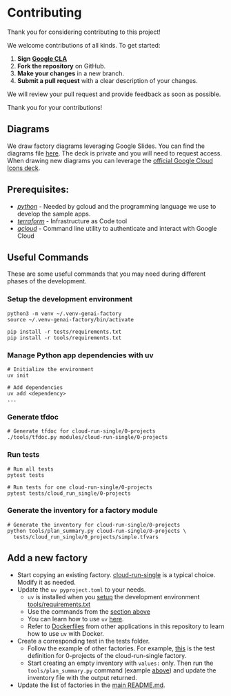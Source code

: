 # Contributing

Thank you for considering contributing to this project!

We welcome contributions of all kinds. To get started:

1. **Sign [Google CLA](https://cla.developers.google.com/about/google-individual)**
2. **Fork the repository** on GitHub.
3. **Make your changes** in a new branch.
4. **Submit a pull request** with a clear description of your changes.

We will review your pull request and provide feedback as soon as possible.

Thank you for your contributions!

## Diagrams

We draw factory diagrams leveraging Google Slides.
You can find the diagrams file [here](https://docs.google.com/presentation/d/1I7-OQ60DD__MtfdUtw_bPkiRADN7NEmVKCl1OxfzTNA). The deck is private and you will need to request access.
When drawing new diagrams you can leverage the [official Google Cloud Icons deck](https://docs.google.com/presentation/d/1fD1AwQo4E9Un6012zyPEb7NvUAGlzF6L-vo5DbUe4NQ).

## Prerequisites:

- *[python](https://www.python.org/downloads/)* - Needed by gcloud and the programming language we use to develop the sample apps.
- *[terraform](https://developer.hashicorp.com/terraform/install)* - Infrastructure as Code tool
- *[gcloud](https://cloud.google.com/sdk/docs/install)* - Command line utility to authenticate and interact with Google Cloud

## Useful Commands

These are some useful commands that you may need during different phases of the development.

### Setup the development environment

```shell
python3 -m venv ~/.venv-genai-factory
source ~/.venv-genai-factory/bin/activate

pip install -r tests/requirements.txt
pip install -r tools/requirements.txt
```

### Manage Python app dependencies with uv

```shell
# Initialize the environment
uv init

# Add dependencies
uv add <dependency>
...
```

### Generate tfdoc

```shell
# Generate tfdoc for cloud-run-single/0-projects
./tools/tfdoc.py modules/cloud-run-single/0-projects
```

### Run tests

```shell
# Run all tests
pytest tests

# Run tests for one cloud-run-single/0-projects
pytest tests/cloud_run_single/0-projects
```

### Generate the inventory for a factory module

```shell
# Generate the inventory for cloud-run-single/0-projects
python tools/plan_summary.py cloud-run-single/0-projects \
  tests/cloud_run_single/0_projects/simple.tfvars
```

## Add a new factory

- Start copying an existing factory. [cloud-run-single](cloud-run-single/README.md) is a typical choice. Modify it as needed.
- Update the `uv pyproject.toml` to your needs.
  - `uv` is installed when you [setup](setup-the-development-environment) the development environment [tools/requirements.txt](./tools/requirements.txt)
  - Use the commands from the [section above](#manage-python-app-dependencies-with-uv)
  - You can learn how to use `uv` [here](https://docs.astral.sh/uv/#highlights).
  - Refer to [Dockerfiles](./cloud-run-single/1-apps/apps/chat/Dockerfile) from other applications in this repository to learn how to use `uv` with Docker.
- Create a corresponding test in the tests folder. 
  - Follow the example of other factories. For example, [this](tests/cloud_run_single/0_projects/tftest.yaml) is the test definition for 0-projects of the cloud-run-single factory.
  - Start creating an empty inventory with `values:` only. Then run the `tools/plan_summary.py` command (example [above](#generate-the-inventory-for-a-factory-module)) and update the inventory file with the output returned.
- Update the list of factories in the [main README.md](README.md).

